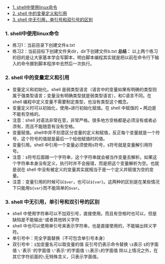 - [1. shell中使用linux命令](#1-shell%e4%b8%ad%e4%bd%bf%e7%94%a8linux%e5%91%bd%e4%bb%a4)
- [2. shell 中的变量定义和引用](#2-shell-%e4%b8%ad%e7%9a%84%e5%8f%98%e9%87%8f%e5%ae%9a%e4%b9%89%e5%92%8c%e5%bc%95%e7%94%a8)
- [3. shell 中无引用，单引号和双引号的区别](#3-shell-%e4%b8%ad%e6%97%a0%e5%bc%95%e7%94%a8%e5%8d%95%e5%bc%95%e5%8f%b7%e5%92%8c%e5%8f%8c%e5%bc%95%e5%8f%b7%e7%9a%84%e5%8c%ba%e5%88%ab)
  



### 1. shell中使用linux命令
+ 练习1：当前目录下创建文件a.txt
+ 练习2：当前目标下创建文件夹dir，dir下创建文件b.txt
**总结：**
以上两个练习的目的是让大家基本学会写脚本，明白脚本编程其实就是把以前在命令行下输入的命令挪到脚本程序中去然后一次执行。

### 2. shell 中的变量定义和引用
+ 变量定义和初始化。shell 是弱类型语言（语言中的变量如果有明确的类型则属于强类型语言；变量没有明确类型就是弱类型语言），和C语言不同。在 shell 编程中定义变量不需要制定类型，也没有类型这个概念。
+ 变量定义时可以初始化，使用`=`进行初始化赋值。在 shell 中赋值的 `=` 两边是不能有空格的。
+ 注意：shell 对语法非常在意，非常严格。很多地方空格都是必须没有或者必须有，而且不能随意有没有空格。
+ 变量赋值。shell中并不刻意区分变量的定义和赋值，反正每个变量就是一个符号，这个符号的值就是最后一个给他赋值时的值。
+ 变量引用。shell 中引用一个变量必须使用`$`符号，`$`符号就是变量解引用符号。
+ 注意：`$`符号后面跟一个字符串，这个字符串就会被当作变量去解析。如果这个字符串本身没有定义，执行时并不会报错，而是把这个变量解析为空。也就是说在 shell 中没有被定义的变量其实就相当于是一个定义并赋值为空的变量。
+ 注意：变量引用的时候可以`$var`，也可以`${var}`。这两种的区别是在某些情况下只能用`${var}`而不能简单的`$var`。


### 3. shell 中无引用，单引号和双引号的区别
+ shell 中使用字符串可以不加双引号，直接使用。而且有空格时也可以，但是缺陷是不能输出`"`或者其他转义字符
+ shell 中也可以使用单引号来表示字符串，也是直接使用的，不能输出转义字符。
+ 单引号中：完全字面替换（不可包含单引号本身）
+ 双引号中：`$`加变量名可以取变量的值
  反引号仍表示命令替换
  `\$`表示 `$`的字面值
  `\'`表示`'`的字面值
  `\"`表示`"`的字面值
  `\\`表示`\`的字面值
  除以上情况之外，在其它字符前面的`\`无特殊含义，只表示字面值。



